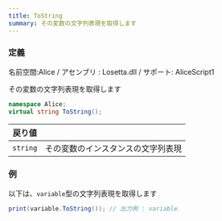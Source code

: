 ```yaml
---
title: ToString
summary: その変数の文字列表現を取得します
---
```

### 定義
名前空間:Alice / アセンブリ : Losetta.dll / サポート: AliceScript1

その変数の文字列表現を取得します

```cs title="AliceScript"
namespace Alice;
virtual string ToString();
```

|戻り値| |
|-|-|
|`string`| その変数のインスタンスの文字列表現|


### 例
以下は、`variable`型の文字列表現を取得します

```cs title="AliceScript"
print(variable.ToString()); // 出力例 : variable
```
